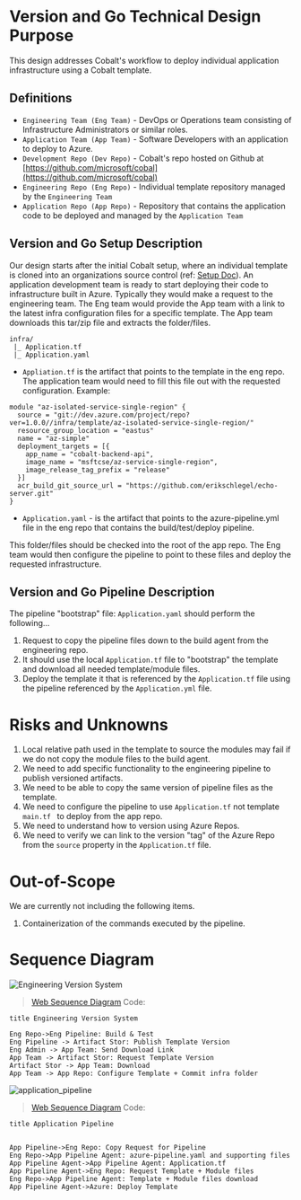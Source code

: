 # Version and Go Technical Design Purpose

This design addresses Cobalt's workflow to deploy individual application infrastructure using a Cobalt template.

## Definitions
 - `Engineering Team (Eng Team)` - DevOps or Operations team consisting of Infrastructure Administrators or similar roles.
 - `Application Team (App Team)` - Software Developers with an application to deploy to Azure.
 - `Development Repo (Dev Repo)` - Cobalt's repo hosted on Github at [https://github.com/microsoft/cobal](https://github.com/microsoft/cobal)
 - `Engineering Repo (Eng Repo)` - Individual template repository managed by the `Engineering Team`
 - `Application Repo (App Repo)` - Repository that contains the application code to be deployed and managed by the `Application Team`

## Version and Go Setup Description
Our design starts after the initial Cobalt setup, where an individual template is cloned into an organizations source control (ref: [Setup Doc]()). An application development team is ready to start deploying their code to infrastructure built in Azure. Typically they would make a request to the engineering team. The Eng team would provide the App team with a link to the latest infra configuration files for a specific template. The App team downloads this tar/zip file and extracts the folder/files.

```
infra/
 |_ Application.tf
 |_ Application.yaml
```

 - `Appliation.tf` is the artifact that points to the template in the eng repo. The application team would need to fill this file out with the requested configuration. Example:

 ```
 module "az-isolated-service-single-region" {
   source = "git://dev.azure.com/project/repo?ver=1.0.0//infra/template/az-isolated-service-single-region/"
   resource_group_location = "eastus"
   name = "az-simple"
   deployment_targets = [{
     app_name = "cobalt-backend-api",
     image_name = "msftcse/az-service-single-region",
     image_release_tag_prefix = "release"
   }]
   acr_build_git_source_url = "https://github.com/erikschlegel/echo-server.git"
}
 ```

 - `Application.yaml` - is the artifact that points to the azure-pipeline.yml file in the eng repo that contains the build/test/deploy pipeline.

This folder/files should be checked into the root of the app repo. The Eng team would then configure the pipeline to point to these files and deploy the requested infrastructure.

## Version and Go Pipeline Description

The pipeline "bootstrap" file: `Application.yaml` should perform the following...

1. Request to copy the pipeline files down to the build agent from the engineering repo.
2. It should use the local `Application.tf` file to "bootstrap" the template and download all needed template/module files.
3. Deploy the template it that is referenced by the `Application.tf` file using the pipeline referenced by the `Application.yml` file.

# Risks and Unknowns

1. Local relative path used in the template to source the modules may fail if we do not copy the module files to the build agent.
2. We need to add specific functionality to the engineering pipeline to publish versioned artifacts.
3. We need to be able to copy the same version of pipeline files as the template.
4. We need to configure the pipeline to use `Application.tf` not template `main.tf ` to deploy from the app repo.
5. We need to understand how to version using Azure Repos. 
6. We need to verify we can link to the version "tag" of the Azure Repo from the `source` property in the `Application.tf` file.

# Out-of-Scope

We are currently not including the following items.

  1. Containerization of the commands executed by the pipeline.

# Sequence Diagram

![Engineering Version System](https://user-images.githubusercontent.com/17349002/64083850-49df4900-ccf3-11e9-9e06-af6dbb468cdc.png)

> [Web Sequence Diagram](https://www.websequencediagrams.com/) Code:
```
title Engineering Version System

Eng Repo->Eng Pipeline: Build & Test
Eng Pipeline -> Artifact Stor: Publish Template Version
Eng Admin -> App Team: Send Download Link
App Team -> Artifact Stor: Request Template Version
Artifact Stor -> App Team: Download
App Team -> App Repo: Configure Template + Commit infra folder
```

![application_pipeline](https://user-images.githubusercontent.com/17349002/64084044-ff5ecc00-ccf4-11e9-8ddb-f858b335f325.png)

> [Web Sequence Diagram](https://www.websequencediagrams.com/) Code:
```
title Application Pipeline


App Pipeline->Eng Repo: Copy Request for Pipeline
Eng Repo->App Pipeline Agent: azure-pipeline.yaml and supporting files
App Pipeline Agent->App Pipeline Agent: Application.tf
App Pipeline Agent->Eng Repo: Request Template + Module files
Eng Repo->App Pipeline Agent: Template + Module files download
App Pipeline Agent->Azure: Deploy Template
```
